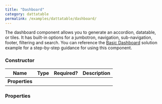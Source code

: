 ```yaml
---
title: "Dashboard"
category: dattatable
permalink: /examples/dattatable/dashboard/
---
```

The dashboard component allows you to generate an accordion, datatable, or tiles. It has built-in options for a jumbotron, navigation, sub-navigation, footer, filtering and search. You can reference the [Basic Dashboard](https://github.com/gunjandatta/sp-dashboard/wiki) solution example for a step-by-step guidance for using this component.

### Constructor

| Name | Type | Required? | Description |
| --- | --- | --- | --- |
| __Properties__ |

### Properties
